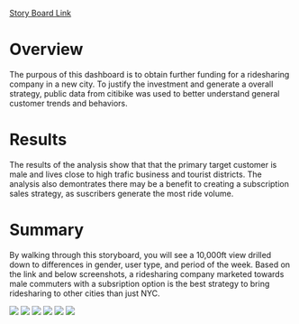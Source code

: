 [Story Board Link](https://public.tableau.com/views/Module14Challenge_16629282153820/AugustRideSharingSummary?:language=en-US&publish=yes&:display_count=n&:origin=viz_share_link)

# Overview
The purpous of this dashboard is to obtain further funding for a ridesharing company in a new city.  To justify the investment and generate a overall strategy, public data from citibike was used to better understand general customer trends and behaviors.

# Results
The results of the analysis show that that the primary target customer is male and lives close to high trafic business and tourist districts.  The analysis also demontrates there may be a benefit to creating a subscription sales strategy, as suscribers generate the most ride volume. 

# Summary
By walking through this storyboard, you will see a 10,000ft view drilled down to differences in gender, user type, and period of the week.  Based on the link and below screenshots, a ridesharing company marketed towards male commuters with a subsription option is the best strategy to bring ridesharing to other cities than just NYC.  

![](resources/summary.png)
![](resources/1.png)
![](resources/2.png)
![](resources/3.png)
![](resources/4.png)
![](resources/5.png)
